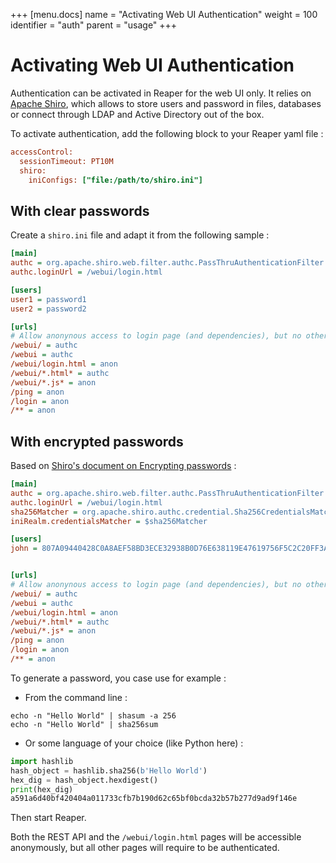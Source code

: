 +++
[menu.docs]
name = "Activating Web UI Authentication"
weight = 100
identifier = "auth"
parent = "usage"
+++

# Activating Web UI Authentication

Authentication can be activated in Reaper for the web UI only. It relies on [Apache Shiro](https://shiro.apache.org/), which allows to store users and password in files, databases or connect through LDAP and Active Directory out of the box. 

To activate authentication, add the following block to your Reaper yaml file : 

```ini
accessControl:
  sessionTimeout: PT10M
  shiro:
    iniConfigs: ["file:/path/to/shiro.ini"]
```

## With clear passwords

Create a `shiro.ini` file and adapt it from the following sample : 

```ini
[main]
authc = org.apache.shiro.web.filter.authc.PassThruAuthenticationFilter
authc.loginUrl = /webui/login.html

[users]
user1 = password1
user2 = password2

[urls]
# Allow anonynous access to login page (and dependencies), but no other pages
/webui/ = authc
/webui = authc
/webui/login.html = anon
/webui/*.html* = authc
/webui/*.js* = anon
/ping = anon
/login = anon
/** = anon
```

## With encrypted passwords

Based on [Shiro's document on Encrypting passwords](https://shiro.apache.org/configuration.html#Configuration-EncryptingPasswords) :

```ini
[main]
authc = org.apache.shiro.web.filter.authc.PassThruAuthenticationFilter
authc.loginUrl = /webui/login.html
sha256Matcher = org.apache.shiro.authc.credential.Sha256CredentialsMatcher
iniRealm.credentialsMatcher = $sha256Matcher

[users]
john = 807A09440428C0A8AEF58BD3ECE32938B0D76E638119E47619756F5C2C20FF3A


[urls]
# Allow anonynous access to login page (and dependencies), but no other pages
/webui/ = authc
/webui = authc
/webui/login.html = anon
/webui/*.html* = authc
/webui/*.js* = anon
/ping = anon
/login = anon
/** = anon
```

To generate a password, you case use for example :

* From the command line :

```shell
echo -n "Hello World" | shasum -a 256
echo -n "Hello World" | sha256sum
```

* Or some language of your choice  (like Python here) :

```python
import hashlib
hash_object = hashlib.sha256(b'Hello World')
hex_dig = hash_object.hexdigest()
print(hex_dig)
a591a6d40bf420404a011733cfb7b190d62c65bf0bcda32b57b277d9ad9f146e
```

Then start Reaper.

Both the REST API and the `/webui/login.html` pages will be accessible anonymously, but all other pages will require to be authenticated.